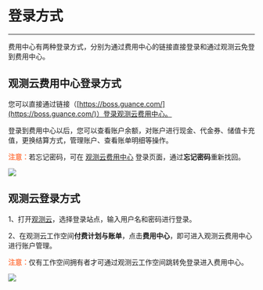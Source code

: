 # 登录方式
---

费用中心有两种登录方式，分别为通过费用中心的链接直接登录和通过观测云免登到费用中心。

## 观测云费用中心登录方式

您可以直接通过链接（[https://boss.guance.com/](https://boss.guance.com/)）登录观测云费用中心。

登录到费用中心以后，您可以查看账户余额，对账户进行现金、代金券、储值卡充值，更换结算方式，管理账户、查看账单明细等操作。

<font color=coral>**注意：**</font>若忘记密码，可在 [观测云费用中心](https://boss.guance.com/) 登录页面，通过**忘记密码**重新找回。

![](../img/3.billing_cost_1.png)

## 观测云登录方式

1、打开[观测云](https://auth.guance.com/login/pwd)，选择登录站点，输入用户名和密码进行登录。

2、在观测云工作空间**付费计划与账单**，点击**费用中心**，即可进入观测云费用中心进行账户管理。

<font color=coral>**注意：**</font>仅有工作空间拥有者才可通过观测云工作空间跳转免登录进入费用中心。

![](../img/3.billing_cost_2.png)
